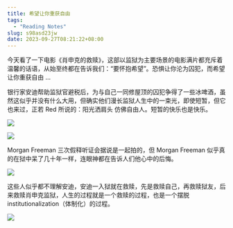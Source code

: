 ```yaml
---
title: 希望让你重获自由
tags:
  - "Reading Notes"
slug: s98asd23jw
date: 2023-09-27T08:21:22+08:00
---
```


今天看了一下电影《肖申克的救赎》，这部以监狱为主要场景的电影满片都充斥着温馨的话语，从始至终都在告诉我们：“要怀抱希望”。恐惧让你沦为囚犯，而希望让你重获自由 ...

<!--more-->

银行家安迪帮助监狱官避税后，为与自己一同修屋顶的囚犯争得了一些冰啤酒，虽然这似乎并没有什么大用，但确实他们漫长监狱人生中的一束光，即使短暂，但它也来过，正若 Red 所说的：阳光洒肩头 仿佛自由人。短暂的快乐也是快乐。

![](https://images.yuanj.top/202309272253917.png)

![](https://images.yuanj.top/202309272254100.png)

Morgan Freeman 三次假释听证会据说是一起拍的，但 Morgan Freeman 似乎真的在狱中呆了几十年一样，连眼神都在告诉人们他心中的后悔。

![](https://images.yuanj.top/202309272250746.png)

这些人似乎都不理解安迪，安迪一入狱就在救赎，先是救赎自己，再救赎狱友，后来救赎肖申克监狱，人生的过程就是一个救赎的过程，也是一个摆脱 institutionalization（体制化）的过程。

![](https://images.yuanj.top/202309272256649.png)